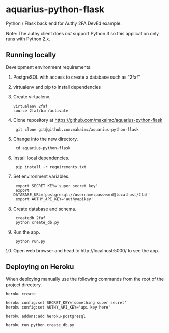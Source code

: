 # aquarius-python-flask
Python / Flask back end for Authy 2FA DevEd example.

Note: The authy client does *not* support Python 3 so this application only 
runs with Python 2.x.


## Running locally
Development environment requirements:

1. PostgreSQL with access to create a database such as "2faf"
1. virtualenv and pip to install dependencies

1. Create virtualenv.

       virtualenv 2faf
       source 2faf/bin/activate

1. Clone repository at https://github.com/makaimc/aquarius-python-flask

        git clone git@github.com:makaimc/aquarius-python-flask

1. Change into the new directory.

        cd aquarius-python-flask

1. Install local dependencies.

        pip install -r requirements.txt

1. Set environment variables.

        export SECRET_KEY='super secret key'
        export DATABASE_URL='postgresql://username:password@localhost/2faf'
        export AUTHY_API_KEY='authyapikey'

1. Create database and schema.

        createdb 2faf
        python create_db.py

1. Run the app.

        python run.py

1. Open web browser and head to http://localhost:5000/ to see the app.


## Deploying on Heroku
When deploying manually use the following commands from the root of the
project directory.

    heroku create

    heroku config:set SECRET_KEY='something super secret'
    heroku config:set AUTHY_API_KEY='api key here'

    heroku addons:add heroku-postgresql

    heroku run python create_db.py
